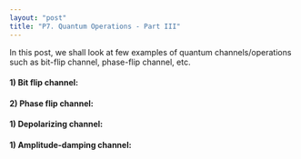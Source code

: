 ```yaml
---
layout: "post"
title: "P7. Quantum Operations - Part III"
---
```


In this post, we shall look at few examples of quantum channels/operations such as bit-flip channel, phase-flip channel, etc.

#### 1) **Bit flip channel:**

#### 2) **Phase flip channel:**

#### 1) **Depolarizing channel:**

#### 1) **Amplitude-damping channel:**
